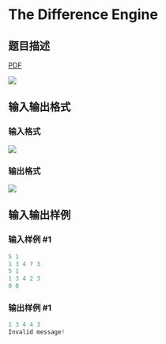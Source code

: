 # The Difference Engine

## 题目描述

[problemUrl]: https://uva.onlinejudge.org/index.php?option=com_onlinejudge&Itemid=8&category=19&page=show_problem&problem=1678

[PDF](https://uva.onlinejudge.org/external/107/p10737.pdf)

![](https://cdn.luogu.com.cn/upload/vjudge_pic/UVA10737/3b69cae57cf3108c6f0195f09fb1df7b7cd7d3bc.png)

## 输入输出格式

### 输入格式

![](https://cdn.luogu.com.cn/upload/vjudge_pic/UVA10737/45da70a4c7fef43f8dc6b392bd3e88f9247da98f.png)

### 输出格式

![](https://cdn.luogu.com.cn/upload/vjudge_pic/UVA10737/f9e8ce51b002f90679e5b173ebb0a5b5af41f9d6.png)

## 输入输出样例

### 输入样例 #1

```cpp
5 1
1 3 4 ? 3
5 1
1 3 4 2 3
0 0
```


### 输出样例 #1

```cpp
1 3 4 4 3
Invalid message!
```


